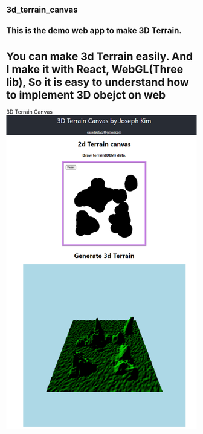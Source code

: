 ## 3d_terrain_canvas
## This is the demo web app to make 3D Terrain.
You can make 3d Terrain easily.
And I make it with React, WebGL(Three lib), So it is easy to understand how to implement 3D obejct on web
======

3D Terrain Canvas
![Demo Image](./public/demoImg.png "3D Terrain Demo Image")
